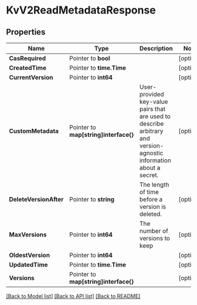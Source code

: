 # KvV2ReadMetadataResponse


## Properties

Name | Type | Description | Notes
------------ | ------------- | ------------- | -------------
**CasRequired** | Pointer to **bool** |  | [optional] 
**CreatedTime** | Pointer to **time.Time** |  | [optional] 
**CurrentVersion** | Pointer to **int64** |  | [optional] 
**CustomMetadata** | Pointer to **map[string]interface{}** | User-provided key-value pairs that are used to describe arbitrary and version-agnostic information about a secret. | [optional] 
**DeleteVersionAfter** | Pointer to **string** | The length of time before a version is deleted. | [optional] 
**MaxVersions** | Pointer to **int64** | The number of versions to keep | [optional] 
**OldestVersion** | Pointer to **int64** |  | [optional] 
**UpdatedTime** | Pointer to **time.Time** |  | [optional] 
**Versions** | Pointer to **map[string]interface{}** |  | [optional] 





[[Back to Model list]](../README.md#documentation-for-models) [[Back to API list]](../README.md#documentation-for-api-endpoints) [[Back to README]](../README.md)


